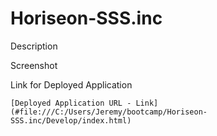 # Horiseon-SSS.inc

Description

Screenshot

Link for Deployed Application
    
    [Deployed Application URL - Link](#file:///C:/Users/Jeremy/bootcamp/Horiseon-SSS.inc/Develop/index.html)

